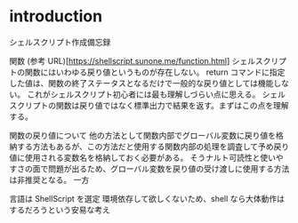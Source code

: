 # introduction

シェルスクリプト作成備忘録

関数
(参考 URL)[https://shellscript.sunone.me/function.html]
シェルスクリプトの関数にはいわゆる戻り値というものが存在しない。
return コマンドに指定した値は、関数の終了ステータスとなるだけで一般的な戻り値としては機能しない。
これがシェルスクリプト初心者には最も理解しづらい点に思える。
シェルスクリプトの関数は戻り値ではなく標準出力で結果を返す。まずはこの点を理解する。

関数の戻り値について
他の方法として関数内部でグローバル変数に戻り値を格納する方法もあるが、この方法だと使用する関数内部の処理を調査して予め戻り値に使用される変数名を格納しておく必要がある。
そうナルト可読性と使いやすさの面で問題が出るため、グローバル変数を戻り値の受け渡しに使用する方法は非推奨となる。
一方


言語は ShellScript を選定
環境依存して欲しくないため、shell なら大体動作はするだろうという安易な考え
